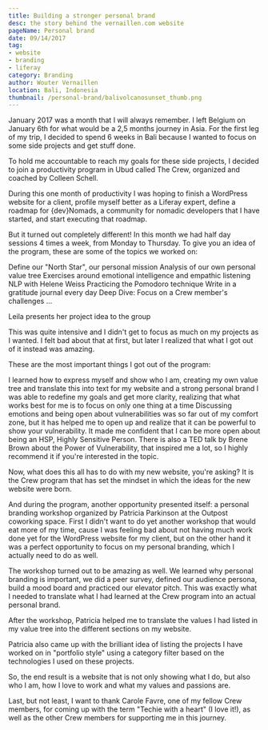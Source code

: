 ```yaml
---
title: Building a stronger personal brand
desc: the story behind the vernaillen.com website
pageName: Personal brand
date: 09/14/2017
tag:
- website
- branding
- liferay
category: Branding
author: Wouter Vernaillen
location: Bali, Indonesia
thumbnail: /personal-brand/balivolcanosunset_thumb.png
---
```


January 2017 was a month that I will always remember. I left Belgium on January 6th for what would be a 2,5 months journey in Asia. For the first leg of my trip, I decided to spend 6 weeks in Bali because I wanted to focus on some side projects and get stuff done.

To hold me accountable to reach my goals for these side projects, I decided to join a productivity program in Ubud called The Crew, organized and coached by Colleen Schell.

During this one month of productivity I was hoping to finish a WordPress website for a client, profile myself better as a Liferay expert, define a roadmap for {dev}Nomads, a community for nomadic developers that I have started, and start executing that roadmap.

But it turned out completely different! In this month we had half day sessions 4 times a week, from Monday to Thursday.
To give you an idea of the program, these are some of the topics we worked on:

Define our "North Star", our personal mission
Analysis of our own personal value tree
Exercises around emotional intelligence and empathic listening
NLP with Helene Weiss
Practicing the Pomodoro technique
Write in a gratitude journal every day
Deep Dive: Focus on a Crew member's challenges
...

Leila presents her project idea to the group

This was quite intensive and I didn't get to focus as much on my projects as I wanted. I felt bad about that at first, but later I realized that what I got out of it instead was amazing.

These are the most important things I got out of the program:

I learned how to express myself and show who I am, creating my own value tree and translate this into text for my website and a strong personal brand
I was able to redefine my goals and get more clarity, realizing that what works best for me is to focus on only one thing at a time
Discussing emotions and being open about vulnerabilities was so far out of my comfort zone, but it has helped me to open up and realize that it can be powerful to show your vulnerability.
It made me confident that I can be more open about being an HSP, Highly Sensitive Person.
There is also a TED talk by Brene Brown about the Power of Vulnerability, that inspired me a lot, so I highly recommend it if you're interested in the topic.

Now, what does this all has to do with my new website, you're asking?
It is the Crew program that has set the mindset in which the ideas for the new website were born.

And during the program, another opportunity presented itself: a personal branding workshop organized by Patricia Parkinson at the Outpost coworking space. First I didn't want to do yet another workshop that would eat more of my time, cause I was feeling bad about not having much work done yet for the WordPress website for my client, but on the other hand it was a perfect opportunity to focus on my personal branding, which I actually need to do as well.

The workshop turned out to be amazing as well. We learned why personal branding is important, we did a peer survey, defined our audience persona, build a mood board and practiced our elevator pitch. This was exactly what I needed to translate what I had learned at the Crew program into an actual personal brand.

After the workshop, Patricia helped me to translate the values I had listed in my value tree into the different sections on my website.

Patricia also came up with the brilliant idea of listing the projects I have worked on in "portfolio style" using a category filter based on the technologies I used on these projects.

So, the end result is a website that is not only showing what I do, but also who I am, how I love to work and what my values and passions are.

Last, but not least, I want to thank Carole Favre, one of my fellow Crew members, for coming up with the term "Techie with a heart" (I love it!), as well as the other Crew members for supporting me in this journey.
